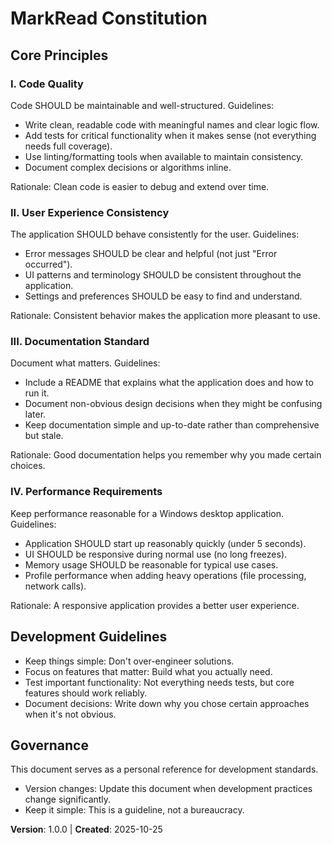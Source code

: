 <!--
Sync Impact Report

Version change: TODO(CONSTITUTION_VERSION):unknown -> 1.0.0

Modified principles:
- PRINCIPLE_1_NAME -> I. Code Quality (simplified for solo development)
- PRINCIPLE_2_NAME -> II. User Experience Consistency (Windows app focused)
- PRINCIPLE_3_NAME -> III. Documentation Standard (minimal but useful)
- PRINCIPLE_4_NAME -> IV. Performance Requirements (desktop app focused)

Added sections:
- Development Guidelines (simplified)

Removed sections:
- Formal testing gates and review processes (solo project)
- Complex governance structures

Templates reviewed:
- .specify/templates/plan-template.md ✅ reviewed — may need simplification for solo use
- .specify/templates/spec-template.md ✅ reviewed — may need simplification for solo use  
- .specify/templates/tasks-template.md ✅ reviewed — may need simplification for solo use
- .specify/templates/commands/* ⚠ pending — commands directory not found; manual review required

Follow-up TODOs:
- Consider simplifying templates for single-developer workflow
-->

# MarkRead Constitution

## Core Principles

### I. Code Quality

Code SHOULD be maintainable and well-structured. Guidelines:

- Write clean, readable code with meaningful names and clear logic flow.
- Add tests for critical functionality when it makes sense (not everything needs full coverage).
- Use linting/formatting tools when available to maintain consistency.
- Document complex decisions or algorithms inline.

Rationale: Clean code is easier to debug and extend over time.

### II. User Experience Consistency

The application SHOULD behave consistently for the user. Guidelines:

- Error messages SHOULD be clear and helpful (not just "Error occurred").
- UI patterns and terminology SHOULD be consistent throughout the application.
- Settings and preferences SHOULD be easy to find and understand.

Rationale: Consistent behavior makes the application more pleasant to use.

### III. Documentation Standard

Document what matters. Guidelines:

- Include a README that explains what the application does and how to run it.
- Document non-obvious design decisions when they might be confusing later.
- Keep documentation simple and up-to-date rather than comprehensive but stale.

Rationale: Good documentation helps you remember why you made certain choices.


### IV. Performance Requirements

Keep performance reasonable for a Windows desktop application. Guidelines:

- Application SHOULD start up reasonably quickly (under 5 seconds).
- UI SHOULD be responsive during normal use (no long freezes).
- Memory usage SHOULD be reasonable for typical use cases.
- Profile performance when adding heavy operations (file processing, network calls).

Rationale: A responsive application provides a better user experience.

## Development Guidelines

- Keep things simple: Don't over-engineer solutions.
- Focus on features that matter: Build what you actually need.
- Test important functionality: Not everything needs tests, but core features should work reliably.
- Document decisions: Write down why you chose certain approaches when it's not obvious.

## Governance

This document serves as a personal reference for development standards.

- Version changes: Update this document when development practices change significantly.
- Keep it simple: This is a guideline, not a bureaucracy.

**Version**: 1.0.0 | **Created**: 2025-10-25
